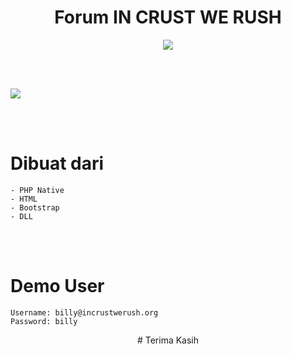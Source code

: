 
    
  <h1 align="center">Forum IN CRUST WE RUSH</h1>
  


<p align="center">
  
  <img src="https://img.shields.io/github/license/icwr-tech/absensi-siswa?color=red&style=flat-square">
  
</p>

<br><br>

<img align="center" src="1.png">

<br><br>

# Dibuat dari

```
- PHP Native
- HTML
- Bootstrap
- DLL
```

<br><br>

# Demo User

```
Username: billy@incrustwerush.org
Password: billy
```

<p align="center">
  # Terima Kasih
</p>
